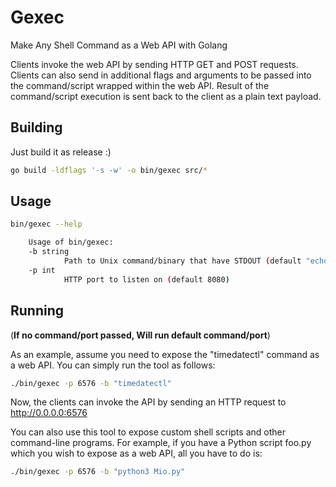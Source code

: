 # Gexec
Make Any Shell Command as a Web API with Golang

Clients invoke the web API by sending HTTP GET and POST requests. Clients can also send in additional flags and arguments to be passed into the command/script wrapped within the web API. Result of the command/script execution is sent back to the client as a plain text payload.

## Building
Just build it as release :)
```bash
go build -ldflags '-s -w' -o bin/gexec src/*
```
## Usage
```bash
bin/gexec --help

    Usage of bin/gexec:
    -b string
            Path to Unix command/binary that have STDOUT (default "echo helloWorld")
    -p int
            HTTP port to listen on (default 8080)
```
## Running 
(**If no command/port passed, Will run default command/port**)

As an example, assume you need to expose the "timedatectl" command as a web API. You can simply run the tool as follows:

```bash
./bin/gexec -p 6576 -b "timedatectl"
```
Now, the clients can invoke the API by sending an HTTP request to http://0.0.0.0:6576


You can also use this tool to expose custom shell scripts and other command-line programs. For example, if you have a Python script foo.py which you wish to expose as a web API, all you have to do is:
```bash
./bin/gexec -p 6576 -b "python3 Mio.py"
```
